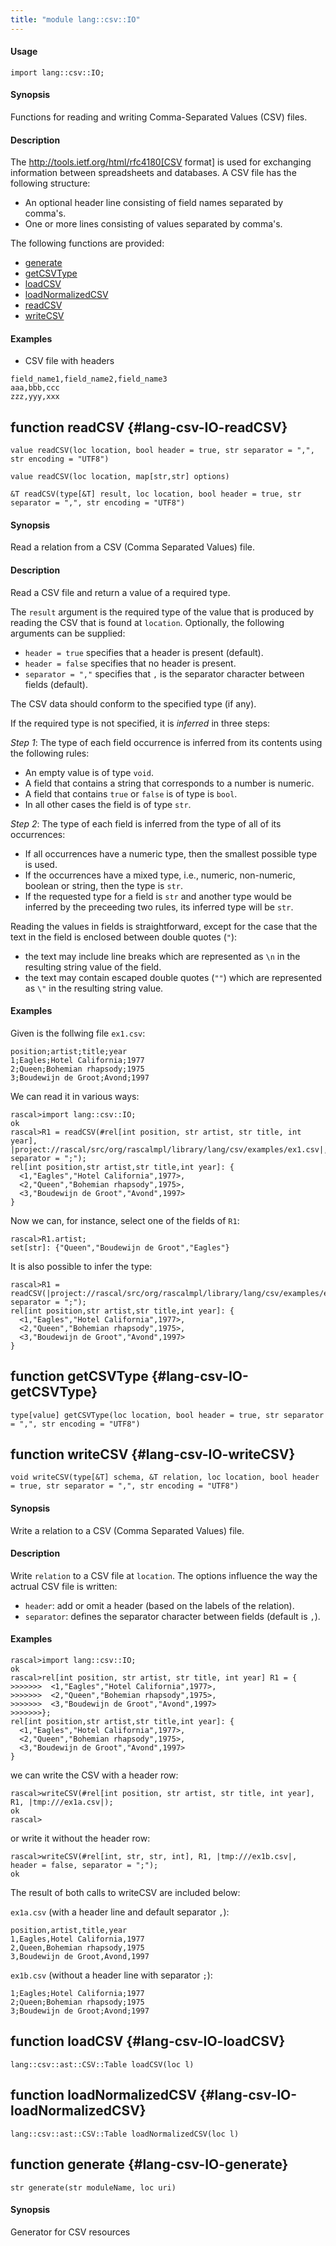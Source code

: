 ```yaml
---
title: "module lang::csv::IO"
---
```


#### Usage

`import lang::csv::IO;`


#### Synopsis

Functions for reading and writing Comma-Separated Values (CSV) files.

#### Description

The http://tools.ietf.org/html/rfc4180[CSV format] is used for exchanging
information between spreadsheets and databases. A CSV file has the following structure:

*  An optional header line consisting of field names separated by comma's.
*  One or more lines consisting of values separated by comma's.

The following functions are provided:

* [generate](../../../Library/lang/csv/IO.md#lang-csv-IO-generate)
* [getCSVType](../../../Library/lang/csv/IO.md#lang-csv-IO-getCSVType)
* [loadCSV](../../../Library/lang/csv/IO.md#lang-csv-IO-loadCSV)
* [loadNormalizedCSV](../../../Library/lang/csv/IO.md#lang-csv-IO-loadNormalizedCSV)
* [readCSV](../../../Library/lang/csv/IO.md#lang-csv-IO-readCSV)
* [writeCSV](../../../Library/lang/csv/IO.md#lang-csv-IO-writeCSV)

#### Examples

* CSV file with headers
```csv
field_name1,field_name2,field_name3
aaa,bbb,ccc 
zzz,yyy,xxx 
```


## function readCSV {#lang-csv-IO-readCSV}

```rascal
value readCSV(loc location, bool header = true, str separator = ",", str encoding = "UTF8")

value readCSV(loc location, map[str,str] options)

&T readCSV(type[&T] result, loc location, bool header = true, str separator = ",", str encoding = "UTF8")

```


#### Synopsis

Read a relation from a CSV (Comma Separated Values) file.

#### Description

Read a CSV file and return a value of a required type.

The `result` argument is the required type of the value that is produced by reading the CSV
that is found at `location`.
Optionally, the following arguments can be supplied:

*  `header = true` specifies that a header is present (default).
*  `header = false` specifies that no header is present.
*  `separator = ","` specifies that `,` is the separator character between fields (default).

The CSV data should conform to the specified type (if any).

If the required type is not specified, it is _inferred_ in three steps:

_Step 1_: The type of each field occurrence is inferred from its contents using the
following rules:

*  An empty value is of type `void`.
*  A field that contains a string that corresponds to a number is numeric.
*  A field that contains `true` or `false` is of type is `bool`.
*  In all other cases the field is of type `str`.

_Step 2_: The type of each field is inferred from the type of all of its occurrences:

*  If all occurrences have a numeric type, then the smallest possible type is used.
*  If the occurrences have a mixed type, i.e., numeric, non-numeric, boolean or string, then the type is `str`.
*  If the requested type for a field is `str` and another type would be inferred by the preceeding two rules, 
its inferred type will be `str`.

Reading the values in fields is straightforward, except for the case that the text in the field is enclosed between double quotes (`"`):

*  the text may include line breaks which are represented as `\n` in the resulting string value of the field.
*  the text may contain escaped double quotes (`""`) which are represented as `\"` in the resulting string value.

#### Examples

Given is the follwing file `ex1.csv`:

```rascal
position;artist;title;year
1;Eagles;Hotel California;1977
2;Queen;Bohemian rhapsody;1975
3;Boudewijn de Groot;Avond;1997
```

We can read it in various ways:


```rascal-shell 
rascal>import lang::csv::IO;
ok
rascal>R1 = readCSV(#rel[int position, str artist, str title, int year],  |project://rascal/src/org/rascalmpl/library/lang/csv/examples/ex1.csv|, separator = ";");
rel[int position,str artist,str title,int year]: {
  <1,"Eagles","Hotel California",1977>,
  <2,"Queen","Bohemian rhapsody",1975>,
  <3,"Boudewijn de Groot","Avond",1997>
}
```
Now we can, for instance, select one of the fields of `R1`:


```rascal-shell ,continue
rascal>R1.artist;
set[str]: {"Queen","Boudewijn de Groot","Eagles"}
```
It is also possible to infer the type:


```rascal-shell ,continue
rascal>R1 = readCSV(|project://rascal/src/org/rascalmpl/library/lang/csv/examples/ex1.csv|, separator = ";");
rel[int position,str artist,str title,int year]: {
  <1,"Eagles","Hotel California",1977>,
  <2,"Queen","Bohemian rhapsody",1975>,
  <3,"Boudewijn de Groot","Avond",1997>
}
```

## function getCSVType {#lang-csv-IO-getCSVType}

```rascal
type[value] getCSVType(loc location, bool header = true, str separator = ",", str encoding = "UTF8")

```

## function writeCSV {#lang-csv-IO-writeCSV}

```rascal
void writeCSV(type[&T] schema, &T relation, loc location, bool header = true, str separator = ",", str encoding = "UTF8")

```


#### Synopsis

Write a relation to a CSV (Comma Separated Values) file.

#### Description

Write `relation` to a CSV file at `location`.
The options influence the way the actrual CSV file is written:

*  `header`: add or omit a header (based on the labels of the relation).
*  `separator`: defines the separator character between fields (default is `,`).

#### Examples


```rascal-shell 
rascal>import lang::csv::IO;
ok
rascal>rel[int position, str artist, str title, int year] R1 = {
>>>>>>>  <1,"Eagles","Hotel California",1977>,
>>>>>>>  <2,"Queen","Bohemian rhapsody",1975>,
>>>>>>>  <3,"Boudewijn de Groot","Avond",1997>
>>>>>>>};
rel[int position,str artist,str title,int year]: {
  <1,"Eagles","Hotel California",1977>,
  <2,"Queen","Bohemian rhapsody",1975>,
  <3,"Boudewijn de Groot","Avond",1997>
}
```
we can write the CSV with a header row:
```rascal-shell
rascal>writeCSV(#rel[int position, str artist, str title, int year], R1, |tmp:///ex1a.csv|);
ok
rascal>
```
or write it without the header row:
```rascal-shell
rascal>writeCSV(#rel[int, str, str, int], R1, |tmp:///ex1b.csv|, header = false, separator = ";");
ok
```

The result of both calls to writeCSV are included below:

`ex1a.csv` (with a header line and default separator `,`):
```rascal
position,artist,title,year
1,Eagles,Hotel California,1977
2,Queen,Bohemian rhapsody,1975
3,Boudewijn de Groot,Avond,1997
```

`ex1b.csv` (without a header line with separator `;`):
```rascal
1;Eagles;Hotel California;1977
2;Queen;Bohemian rhapsody;1975
3;Boudewijn de Groot;Avond;1997
```

## function loadCSV {#lang-csv-IO-loadCSV}

```rascal
lang::csv::ast::CSV::Table loadCSV(loc l)

```

## function loadNormalizedCSV {#lang-csv-IO-loadNormalizedCSV}

```rascal
lang::csv::ast::CSV::Table loadNormalizedCSV(loc l)

```

## function generate {#lang-csv-IO-generate}

```rascal
str generate(str moduleName, loc uri)

```

#### Synopsis

Generator for CSV resources

